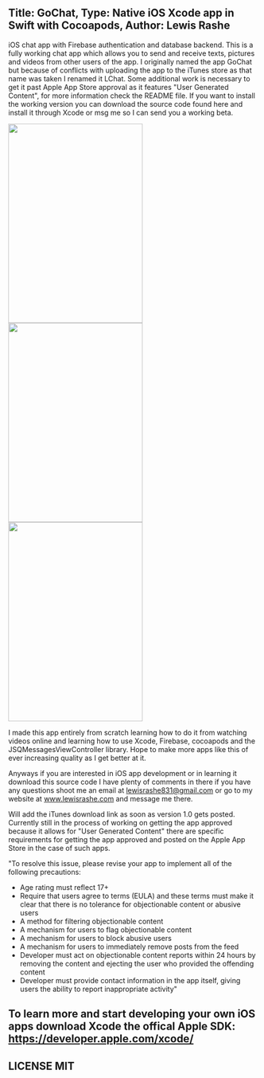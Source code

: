 Title: GoChat, Type: Native iOS Xcode app in Swift with Cocoapods, Author: Lewis Rashe
----------
iOS chat app with Firebase authentication and database backend. This is a fully working chat app which allows you to send and receive texts, pictures and videos from other users of the app. I originally named the app GoChat but because of conflicts with uploading the app to the iTunes store as that name was taken I renamed it LChat. Some additional work is necessary to get it past Apple App Store approval as it features "User Generated Content", for more information check the README file. If you want to install the working version you can download the source code found here and install it through Xcode or msg me so I can send you a working beta.

<img src="image1.png" width="270" height="400" /> 
<img src="image1.png" width="270" height="400" /> 
<img src="image1.png" width="270" height="400" />

I made this app entirely from scratch learning how to do it from watching videos online and learning how to use Xcode, Firebase, cocoapods and the JSQMessagesViewController library. Hope to make more apps like this of ever increasing quality as I get better at it.

Anyways if you are interested in iOS app development or in learning it download this source code I have plenty of comments in there if you have any questions shoot me an email at lewisrashe831@gmail.com or go to my website at www.lewisrashe.com and message me there.

Will add the iTunes download link as soon as version 1.0 gets posted. Currently still in the process of working on getting the app approved because it allows for "User Generated Content" there are specific requirements for getting the app approved and posted on the Apple App Store in the case of such apps.

"To resolve this issue, please revise your app to implement all of the following precautions:

- Age rating must reflect 17+
- Require that users agree to terms (EULA) and these terms must make it clear that there is no tolerance for objectionable content or abusive users
- A method for filtering objectionable content
- A mechanism for users to flag objectionable content
- A mechanism for users to block abusive users
- A mechanism for users to immediately remove posts from the feed
- Developer must act on objectionable content reports within 24 hours by removing the content and ejecting the user who provided the offending content
- Developer must provide contact information in the app itself, giving users the ability to report inappropriate activity"

To learn more and start developing your own iOS apps download Xcode the offical Apple SDK: https://developer.apple.com/xcode/
----------

LICENSE MIT
---------
